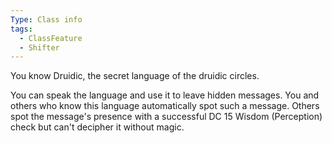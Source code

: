 ```yaml
---
Type: Class info
tags:
  - ClassFeature
  - Shifter
---
```

You know Druidic, the secret language of the druidic circles.

You can speak the language and use it to leave hidden messages. You and others who know this language automatically spot such a message. Others spot the message's presence with a successful DC 15 Wisdom (Perception) check but can't decipher it without magic.